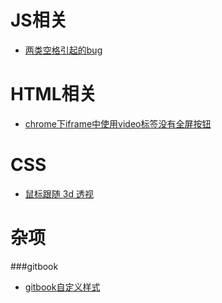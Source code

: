 # JS相关
+ [两类空格引起的bug](./src/js/两类空格引起的bug.md "两类空格引起的bug")

# HTML相关
+ [chrome下iframe中使用video标签没有全屏按钮](./src/chrome下iframe中使用video标签没有全屏按钮.md "chrome下iframe中使用video标签没有全屏按钮")

# CSS
+ [鼠标跟随 3d 透视](./src/鼠标跟随旋转效果实现.md "鼠标跟随旋转效果实现")

# 杂项
###gitbook
+ [gitbook自定义样式](./src/gitbook自定义样式.md "gitbook自定义样式")
